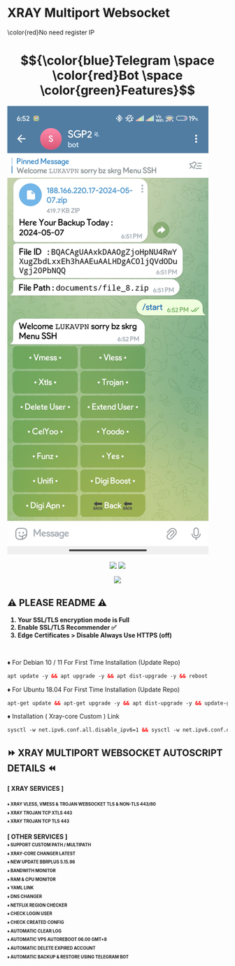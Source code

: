 # XRAY Multiport Websocket

\color{red}No need register IP

# $${\color{blue}Telegram \space \color{red}Bot \space \color{green}Features}$$

![tele](https://raw.githubusercontent.com/apih46/yourpath/main/others/tele.jpg) 

<p align="center"><img src="https://img.shields.io/static/v1?style=for-the-badge&logo=debian&label=Debian%2010 / 11 &message=Buster / bullseye&color=red"> <img src="https://img.shields.io/static/v1?style=for-the-badge&logo=ubuntu&label=Ubuntu%2018.04&message=LTS&color=orange"></p>
  
<p align="center"><img src="https://img.shields.io/badge/Service-Multiport (XRAY)-white"></p>

## ⚠️ PLEASE README ⚠️
<b>

1. Your SSL/TLS encryption mode is Full
2. Enable SSL/TLS Recommender ✅
3. Edge Certificates > Disable Always Use HTTPS (off)

<br>
</b>
</b>

♦️ For Debian 10 / 11 For First Time Installation (Update Repo) <br>
 
  ```html
 apt update -y && apt upgrade -y && apt dist-upgrade -y && reboot
  ```
  ♦️ For Ubuntu 18.04 For First Time Installation (Update Repo) <br>
  
  ```html
 apt-get update && apt-get upgrade -y && apt dist-upgrade -y && update-grub && reboot
 ```
♦️ Installation ( Xray-core Custom ) Link<br>

  ```html
sysctl -w net.ipv6.conf.all.disable_ipv6=1 && sysctl -w net.ipv6.conf.default.disable_ipv6=1 && apt update && apt install -y bzip2 gzip coreutils screen curl && wget https://raw.githubusercontent.com/apih46/yourpath/main/setup.sh && chmod +x setup.sh && ./setup.sh
  ```
<b>

## ⏩ XRAY MULTIPORT WEBSOCKET AUTOSCRIPT DETAILS ⏪
<b>
[ XRAY SERVICES ] <br>
<br><sup><sub>♦️ XRAY VLESS, VMESS & TROJAN WEBSOCKET TLS & NON-TLS 443/80<br>
♦️ XRAY TROJAN TCP XTLS 443<br>
♦️ XRAY TROJAN TCP TLS 443<br>
</sub></sup>
  <br>
[ OTHER SERVICES ] <br>
<sup><sub>♦️ SUPPORT CUSTOM PATH / MULTIPATH <br>
♦️ XRAY-CORE CHANGER LATEST <br>
♦️ NEW UPDATE BBRPLUS 5.15.96 <br>
♦️ BANDWITH MONITOR <br>
♦️ RAM & CPU MONITOR <br>
♦️ YAML LINK <br>
♦️ DNS CHANGER <br>
♦️ NETFLIX REGION CHECKER <br>
♦️ CHECK LOGIN USER <br>
♦️ CHECK CREATED CONFIG <br>
♦️ AUTOMATIC CLEAR LOG <br>
♦️ AUTOMATIC VPS AUTOREBOOT 06.00 GMT+8 <br>
♦️ AUTOMATIC DELETE EXPIRED ACCOUNT <br>
♦️ AUTOMATIC BACKUP & RESTORE USING
   TELEGRAM BOT <br></br></sub></sup>
